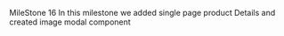 MileStone 16
In this milestone we added single page product Details and created image modal component

